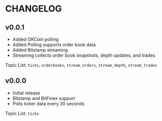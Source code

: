CHANGELOG
=========


v0.0.1
------

* Added OKCoin polling
* Added Polling supports order book data
* Added Bitstamp streaming
* Streaming collects order book snapshots, depth updates, and trades

Topic List: `ticks`, `orderbooks`, `stream_orders`, `stream_depth`, `stream_trades`


v0.0.0
------

* Initial release
* Bitstamp and BitFinex support
* Polls ticker data every 30 seconds

Topic List: `ticks`
